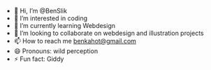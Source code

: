 - 👋 Hi, I’m @BenSlik
- 👀 I’m interested in coding
- 🌱 I’m currently learning Webdesign
- 💞️ I’m looking to collaborate on webdesign and illustration projects
- 📫 How to reach me benkahot@gmail.com
- 😄 Pronouns: wild perception
- ⚡ Fun fact: Giddy

<!---
BenSlik/BenSlik is a ✨ special ✨ repository because its `README.md` (this file) appears on your GitHub profile.
You can click the Preview link to take a look at your changes.
--->
